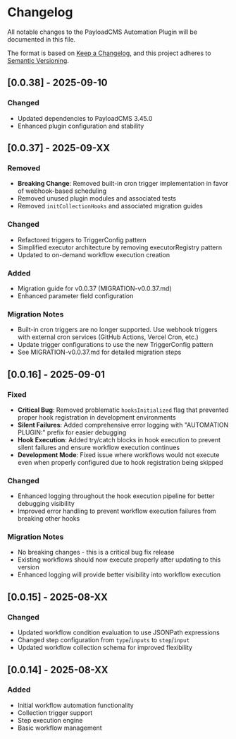 # Changelog

All notable changes to the PayloadCMS Automation Plugin will be documented in this file.

The format is based on [Keep a Changelog](https://keepachangelog.com/en/1.0.0/),
and this project adheres to [Semantic Versioning](https://semver.org/spec/v2.0.0.html).

## [0.0.38] - 2025-09-10

### Changed
- Updated dependencies to PayloadCMS 3.45.0
- Enhanced plugin configuration and stability

## [0.0.37] - 2025-09-XX

### Removed
- **Breaking Change**: Removed built-in cron trigger implementation in favor of webhook-based scheduling
- Removed unused plugin modules and associated tests
- Removed `initCollectionHooks` and associated migration guides

### Changed
- Refactored triggers to TriggerConfig pattern
- Simplified executor architecture by removing executorRegistry pattern
- Updated to on-demand workflow execution creation

### Added
- Migration guide for v0.0.37 (MIGRATION-v0.0.37.md)
- Enhanced parameter field configuration

### Migration Notes
- Built-in cron triggers are no longer supported. Use webhook triggers with external cron services (GitHub Actions, Vercel Cron, etc.)
- Update trigger configurations to use the new TriggerConfig pattern
- See MIGRATION-v0.0.37.md for detailed migration steps

## [0.0.16] - 2025-09-01

### Fixed
- **Critical Bug**: Removed problematic `hooksInitialized` flag that prevented proper hook registration in development environments
- **Silent Failures**: Added comprehensive error logging with "AUTOMATION PLUGIN:" prefix for easier debugging
- **Hook Execution**: Added try/catch blocks in hook execution to prevent silent failures and ensure workflow execution continues
- **Development Mode**: Fixed issue where workflows would not execute even when properly configured due to hook registration being skipped

### Changed
- Enhanced logging throughout the hook execution pipeline for better debugging visibility
- Improved error handling to prevent workflow execution failures from breaking other hooks

### Migration Notes
- No breaking changes - this is a critical bug fix release
- Existing workflows should now execute properly after updating to this version
- Enhanced logging will provide better visibility into workflow execution

## [0.0.15] - 2025-08-XX

### Changed
- Updated workflow condition evaluation to use JSONPath expressions
- Changed step configuration from `type`/`inputs` to `step`/`input`
- Updated workflow collection schema for improved flexibility

## [0.0.14] - 2025-08-XX

### Added
- Initial workflow automation functionality
- Collection trigger support
- Step execution engine
- Basic workflow management
